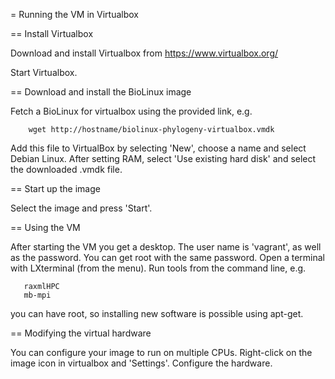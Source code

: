 = Running the VM in Virtualbox

== Install Virtualbox

Download and install Virtualbox from https://www.virtualbox.org/

Start Virtualbox.

== Download and install the BioLinux image

Fetch a BioLinux for virtualbox using the provided link, e.g.

        wget http://hostname/biolinux-phylogeny-virtualbox.vmdk

Add this file to VirtualBox by selecting 'New', choose a name and
select Debian Linux. After setting RAM, select 'Use existing hard disk' and
select the downloaded .vmdk file.

== Start up the image

Select the image and press 'Start'.

== Using the VM

After starting the VM you get a desktop. The user name is 'vagrant', as well
as the password. You can get root with the same password. Open a terminal
with LXterminal (from the menu). Run tools from the command line, e.g.

       raxmlHPC
       mb-mpi

you can have root, so installing new software is possible using apt-get.

== Modifying the virtual hardware

You can configure your image to run on multiple CPUs. Right-click on the image
icon in virtualbox and 'Settings'. Configure the hardware.



